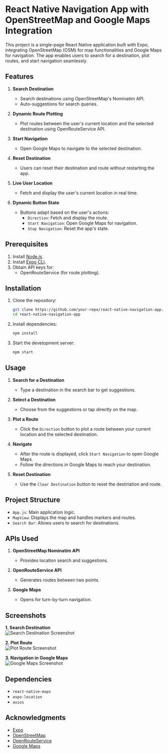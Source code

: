 # React Native Navigation App with OpenStreetMap and Google Maps Integration

This project is a single-page React Native application built with Expo, integrating OpenStreetMap (OSM) for map functionalities and Google Maps for navigation. The app enables users to search for a destination, plot routes, and start navigation seamlessly.

## Features

1. **Search Destination**  
   - Search destinations using OpenStreetMap's Nominatim API.  
   - Auto-suggestions for search queries.  

2. **Dynamic Route Plotting**  
   - Plot routes between the user's current location and the selected destination using OpenRouteService API.

3. **Start Navigation**  
   - Open Google Maps to navigate to the selected destination.

4. **Reset Destination**  
   - Users can reset their destination and route without restarting the app.

5. **Live User Location**  
   - Fetch and display the user's current location in real time.

6. **Dynamic Button State**  
   - Buttons adapt based on the user's actions:
     - `Direction`: Fetch and display the route.
     - `Start Navigation`: Open Google Maps for navigation.
     - `Stop Navigation`: Reset the app's state.

## Prerequisites

1. Install [Node.js](https://nodejs.org/).
2. Install [Expo CLI](https://docs.expo.dev/get-started/installation/).
3. Obtain API keys for:
   - OpenRouteService (for route plotting).

## Installation

1. Clone the repository:
   ```bash
   git clone https://github.com/your-repo/react-native-navigation-app.git
   cd react-native-navigation-app
   ```

2. Install dependencies:
   ```bash
   npm install
   ```

3. Start the development server:
   ```bash
   npm start
   ```

## Usage

1. **Search for a Destination**  
   - Type a destination in the search bar to get suggestions.  

2. **Select a Destination**  
   - Choose from the suggestions or tap directly on the map.

3. **Plot a Route**  
   - Click the `Direction` button to plot a route between your current location and the selected destination.

4. **Navigate**  
   - After the route is displayed, click `Start Navigation` to open Google Maps.  
   - Follow the directions in Google Maps to reach your destination.  

5. **Reset Destination**  
   - Use the `Clear Destination` button to reset the destination and route.

## Project Structure

- `App.js`: Main application logic.
- `MapView`: Displays the map and handles markers and routes.
- `Search Bar`: Allows users to search for destinations.

## APIs Used

1. **OpenStreetMap Nominatim API**  
   - Provides location search and suggestions.  

2. **OpenRouteService API**  
   - Generates routes between two points.  

3. **Google Maps**  
   - Opens for turn-by-turn navigation.

## Screenshots

**1. Search Destination**  
![Search Destination Screenshot](https://via.placeholder.com/300x600.png?text=Search+Destination)

**2. Plot Route**  
![Plot Route Screenshot](https://via.placeholder.com/300x600.png?text=Plot+Route)

**3. Navigation in Google Maps**  
![Google Maps Screenshot](https://via.placeholder.com/300x600.png?text=Google+Maps)

## Dependencies

- `react-native-maps`
- `expo-location`
- `axios`

## Acknowledgments

- [Expo](https://expo.dev/)
- [OpenStreetMap](https://www.openstreetmap.org/)
- [OpenRouteService](https://openrouteservice.org/)
- [Google Maps](https://maps.google.com/)
